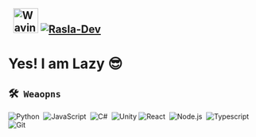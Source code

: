 ## &nbsp; <img src="https://c.tenor.com/oqyUP8ollp8AAAAi/amphibia-anne-boonchuy.gif" alt="Waving hand" width="50px"> [![Rasla-Dev](https://readme-typing-svg.herokuapp.com?font=Operator+Mono&color=%23F7F7F7&size=17&center=false&vCenter=true&lines=I+am+Rasla;I+am+A+Developer;I+am+Lazy;I+am+A+Youtuber;I+am+GameDev;I+am+Selftaught+Programmer)](https://git.io/typing-svg)

<!-- <div align="left"> <img src="https://komarev.com/ghpvc/?username=Rasla-Dev" alt="Rasla-Dev"/> </div> -->
<!-- <img alt="Night Coding" src="https://media.giphy.com/media/CcwLAV11cALh3OuEJ5/giphy.gif" align="right" width="270px"/> -->

# Yes! I am Lazy 😎

## 🛠 &nbsp;`Weaopns`

<p></p>
<p></p>

![Python](https://img.shields.io/badge/-Python-05122A?style=flat&logo=python)&nbsp;
![JavaScript](https://img.shields.io/badge/-JavaScript-05122A?style=flat&logo=javascript)&nbsp;
![C#](https://img.shields.io/badge/C%23-05122A?style=flat&logo=c-sharp)&nbsp;
![Unity](https://img.shields.io/badge/Unity-05122A?style=flat&logo=unity&logoColor=white)
![React](https://img.shields.io/badge/-React-05122A?style=flat&logo=react)&nbsp;
![Node.js](https://img.shields.io/badge/-Node.js-05122A?style=flat&logo=node.js)&nbsp;
![Typescript](https://img.shields.io/badge/TypeScript-05122A?style=flat&logo=typescript&logoColor=white)
![Git](https://img.shields.io/badge/-Git-05122A?style=flat&logo=git)&nbsp;

<!-- ## ⚙️ &nbsp;`GitHub Analytics` -->

</br>

<p align="center">
<!-- <a href="https://github.com/Rasla-Dev">
  <img height="180em" src="https://github-readme-stats-eight-theta.vercel.app/api?username=Rasla-Dev&show_icons=true&theme=midnight-purple&include_all_commits=true&count_private=true&hide_border=true"/>
</a> -->
</p>
<p align="center">
<!-- <a href="https://github.com/Rasla-Dev">
 <img height="180em" src="https://github-readme-stats-eight-theta.vercel.app/api/top-langs/?username=Rasla-Dev&layout=compact&langs_count=8&theme=midnight-purple&hide_border=true"/>
</a> -->

<!-- <a href="https://github.com/ashutosh00710/github-readme-activity-graph"><img alt="0xSebin's Activity Graph" src="https://activity-graph.herokuapp.com/graph?username=Rasla-Dev&bg_color=red&color=FFFFFF&line=FFFFFF&point=FFFFFF&hide_border=true" /></a> -->
<!--
### 🤝🏻 &nbsp;Connect with Me

<p align="center">
<a href="https://www.linkedin.com/in/thinesh-rasla-779ba2189/"><img src="https://img.shields.io/badge/-thinesh_rasla-0077B5?style=flat&logo=Linkedin&logoColor=white"/></a>
<a href="programmer.rasla@gmail.com"><img src="https://img.shields.io/badge/-programmer.rasla@gmail.com-D14836?style=flat&logo=Gmail&logoColor=white"/></a>
<a href="https://instagram.com/lazy_code_"><img src="https://img.shields.io/badge/-@LazyCode-E4405F?style=flat&logo=Instagram&logoColor=white"/></a> -->
